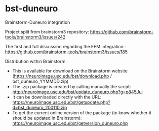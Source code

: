 # bst-duneuro
Brainstorm-Duneuro integration

Project split from brainstorm3 repository:
https://github.com/brainstorm-tools/brainstorm3/issues/242

The first and full discussion regarding the FEM integration :
https://github.com/brainstorm-tools/brainstorm3/issues/185

Distribution within Brainstorm:
- This is available for download on the Brainstorm website (https://neuroimage.usc.edu/bst/download.php / bst_duneuro_YYMMDD.zip)
- The .zip package is created by calling manually the script: http://neuroimage.usc.edu/bst/update_duneuro.php?g=p845Jui
- It can be downloaded directly with the URL: https://neuroimage.usc.edu/bst/getupdate.php?d=bst_duneuro_200110.zip
- To get the current online version of the package (to know whether it should be updated in Brainstorm): https://neuroimage.usc.edu/bst/getversion_duneuro.php
